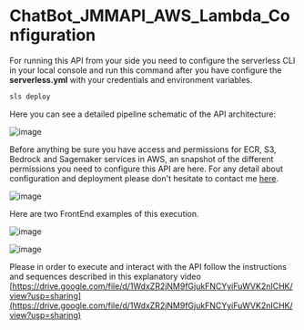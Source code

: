 # ChatBot_JMMAPI_AWS_Lambda_Configuration

For running this API from your side you need to configure the serverless CLI in your local console
and run this command after you have configure the **serverless.yml** with your credentials and environment variables.

```python
sls deploy
```

Here you can see a detailed pipeline schematic of the API architecture:

![image](https://github.com/user-attachments/assets/81954a1f-8b5e-4d83-a11d-2d8a5ee93cb7)


Before anything be sure you have access and permissions for ECR, S3, Bedrock and Sagemaker services in AWS, an snapshot
of the different permissions you need to configure this API are here. For any detail about configuration and deployment 
please don't hesitate to contact me [here](juan.mayortorres@ex-staff.unitn.it).

![image](https://github.com/user-attachments/assets/7f3cdbfb-796e-44a1-88f2-5feb006dbcd0)


Here are two FrontEnd examples of this execution.

![image](https://github.com/user-attachments/assets/a4833eeb-bf5a-47e1-8ce2-892ab907e677)

![image](https://github.com/user-attachments/assets/00554651-f9cf-4147-894d-6e7d2dcaa303)

Please in order to execute and interact with the API follow the instructions and sequences described in this explanatory video
[https://drive.google.com/file/d/1WdxZR2jNM9fGjukFNCYyiFuWVK2nICHK/view?usp=sharing](https://drive.google.com/file/d/1WdxZR2jNM9fGjukFNCYyiFuWVK2nICHK/view?usp=sharing)


